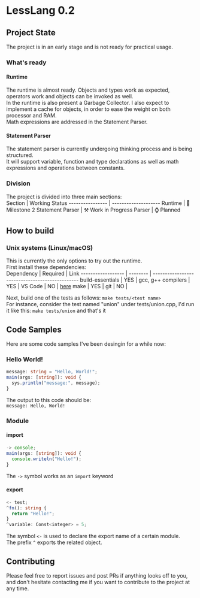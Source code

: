 # LessLang 0.2
## Project State
The project is in an early stage and is not ready for practical usage.
### What's ready
#### Runtime
The runtime is almost ready. Objects and types work as expected, operators work and objects can be invoked as well.<br/>
In the runtime is also present a Garbage Collector. I also expect to implement a cache for objects, in order to ease the weight on both processor and RAM.<br/>
Math expressions are addressed in the Statement Parser.
#### Statement Parser
The statement parser is currently undergoing thinking process and is being structured.<br/>
It will support variable, function and type declarations as well as math expressions and operations between constants.
### Division
The project is divided into three main sections: <br/>
Section          | Working Status
---------------- | --------------------
Runtime          | 📍 Milestone 2
Statement Parser | ⚒️ Work in Progress
Parser           | ⌚ Planned

## How to build
### Unix systems (Linux/macOS)
This is currently the only options to try out the runtime.<br/>
First install these dependencies:<br/>
Dependency         | Required | Link
------------------ | -------- | -----------------------------------------------
build-essentials   | YES      |
gcc, g++ compilers | YES      |
VS Code            | NO       | [here](https://code.visualstudio.com/download)
make               | YES      |
git                | NO       |

Next, build one of the tests as follows:
`make tests/<test name>` <br/>
For instance, consider the test named "union" under tests/union.cpp, I'd run it like this:
`make tests/union`
and that's it <br/>
## Code Samples
Here are some code samples I've been desingin for a while now:
### Hello World!
```typescript
message: string = "Hello, World!";
main(args: [string]): void {
  sys.println("message:", message);
}
```
The output to this code should be: <br/>
`message: Hello, World!`
### Module
#### import
```typescript
-> console;
main(args: [string]): void {
  console.writeln("Hello!");
}
```
The `->` symbol works as an `import` keyword
#### export
```typescript
<- test;
^fn(): string {
  return "Hello!";
}
^variable: Const<integer> = 5;
```
The symbol `<-` is used to declare the export name of a certain module.<br/>
The prefix `^` exports the related object.
## Contributing
Please feel free to report issues and post PRs if anything looks off to you, and don't hesitate contacting me if you want to contribute to the project at any time.